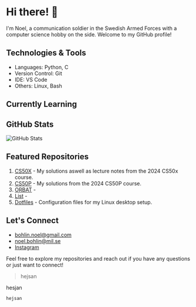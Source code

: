 # Hi there! 👋

I'm Noel, a communication soldier in the Swedish Armed Forces with a computer science hobby on the side. Welcome to my GitHub profile!

## Technologies & Tools

- Languages: Python, C
- Version Control: Git
- IDE: VS Code
- Others: Linux, Bash

## Currently Learning

## GitHub Stats

![GitHub Stats](https://github-readme-stats.vercel.app/api?username=noelbohlin&show_icons=true&theme=radical)

## Featured Repositories

1. [CS50X](https://github.com/noelbohlin/cs50x/) - My solutions aswell as lecture notes from the 2024 CS50x course.
2. [CS50P](https://github.com/noelbohlin/cs50p/) - My solutions from the 2024 CS50P course.
3. [ORBAT](https://github.com/noelbohlin/orbat/) - 
4. [List](https://github.com/noelbohlin/list/) - 
5. [Dotfiles](https://github.com/noelbohlin/dotfiles/) - Configuration files for my Linux desktop setup.

## Let's Connect

- bohlin.noel@gmail.com
- noel.bohlin@mil.se
- [Instagram](https://www.instagram.com/noelbohlin/)

Feel free to explore my repositories and reach out if you have any questions or just want to connect!


> hejsan

  hesjan

```c
hejsan
```
